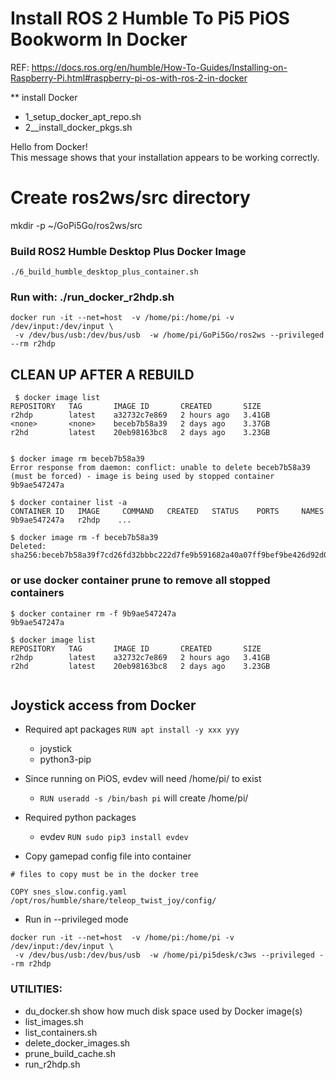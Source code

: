 # Install ROS 2 Humble To Pi5 PiOS Bookworm In Docker

REF: https://docs.ros.org/en/humble/How-To-Guides/Installing-on-Raspberry-Pi.html#raspberry-pi-os-with-ros-2-in-docker

** install Docker
- 1_setup_docker_apt_repo.sh  
- 2__install_docker_pkgs.sh   

Hello from Docker!  
This message shows that your installation appears to be working correctly.  

# Create ros2ws/src directory  
mkdir -p ~/GoPi5Go/ros2ws/src  

### Build ROS2 Humble Desktop Plus Docker Image
```
./6_build_humble_desktop_plus_container.sh  
```

### Run with:  ./run_docker_r2hdp.sh  

```
docker run -it --net=host  -v /home/pi:/home/pi -v /dev/input:/dev/input \
 -v /dev/bus/usb:/dev/bus/usb  -w /home/pi/GoPi5Go/ros2ws --privileged --rm r2hdp
```



## CLEAN UP AFTER A REBUILD  

```
 $ docker image list  
REPOSITORY   TAG       IMAGE ID       CREATED       SIZE  
r2hdp        latest    a32732c7e869   2 hours ago   3.41GB  
<none>       <none>    beceb7b58a39   2 days ago    3.37GB  
r2hd         latest    20eb98163bc8   2 days ago    3.23GB  


$ docker image rm beceb7b58a39  
Error response from daemon: conflict: unable to delete beceb7b58a39 (must be forced) - image is being used by stopped container 9b9ae547247a  

$ docker container list -a  
CONTAINER ID   IMAGE     COMMAND   CREATED   STATUS    PORTS     NAMES  
9b9ae547247a   r2hdp    ...  

$ docker image rm -f beceb7b58a39  
Deleted: sha256:beceb7b58a39f7cd26fd32bbbc222d7fe9b591682a40a07ff9bef9be426d92d0  
```
### or use docker container prune to remove all stopped containers  
```
$ docker container rm -f 9b9ae547247a  
9b9ae547247a  

$ docker image list  
REPOSITORY   TAG       IMAGE ID       CREATED       SIZE  
r2hdp        latest    a32732c7e869   2 hours ago   3.41GB  
r2hd         latest    20eb98163bc8   2 days ago    3.23GB  


```


## Joystick access from Docker  

- Required apt packages  ```RUN apt install -y xxx yyy```  
  - joystick  
  - python3-pip  

- Since running on PiOS, evdev will need /home/pi/ to exist  
  - ```RUN useradd -s /bin/bash pi``` will create /home/pi/  

- Required python packages  
  - evdev  ```RUN sudo pip3 install evdev```  

- Copy gamepad config file into container  

```
# files to copy must be in the docker tree

COPY snes_slow.config.yaml /opt/ros/humble/share/teleop_twist_joy/config/
```

- Run in --privileged mode  

```
docker run -it --net=host  -v /home/pi:/home/pi -v /dev/input:/dev/input \
 -v /dev/bus/usb:/dev/bus/usb  -w /home/pi/pi5desk/c3ws --privileged --rm r2hdp
```


### UTILITIES:
- du_docker.sh         show how much disk space used by Docker image(s)
- list_images.sh  
- list_containers.sh
- delete_docker_images.sh
- prune_build_cache.sh
- run_r2hdp.sh


